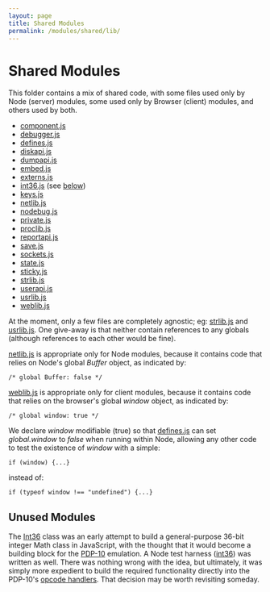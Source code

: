 ```yaml
---
layout: page
title: Shared Modules
permalink: /modules/shared/lib/
---
```


Shared Modules
==============

This folder contains a mix of shared code, with some files used only by Node (server) modules,
some used only by Browser (client) modules, and others used by both.

* [component.js](component.js)
* [debugger.js](debugger.js)
* [defines.js](defines.js)
* [diskapi.js](diskapi.js)
* [dumpapi.js](dumpapi.js)
* [embed.js](embed.js)
* [externs.js](externs.js)
* [int36.js](int36.js) (see [below](#unused-modules))
* [keys.js](keys.js)
* [netlib.js](netlib.js)
* [nodebug.js](nodebug.js)
* [private.js](private.js)
* [proclib.js](proclib.js)
* [reportapi.js](reportapi.js)
* [save.js](save.js)
* [sockets.js](sockets.js)
* [state.js](state.js)
* [sticky.js](sticky.js)
* [strlib.js](strlib.js)
* [userapi.js](userapi.js)
* [usrlib.js](usrlib.js)
* [weblib.js](weblib.js)

At the moment, only a few files are completely agnostic; eg: [strlib.js](strlib.js) and [usrlib.js](usrlib.js).
One give-away is that neither contain references to any globals (although references to each other
would be fine).

[netlib.js](netlib.js) is appropriate only for Node modules, because it contains code that relies on Node's
global *Buffer* object, as indicated by:

	/* global Buffer: false */

[weblib.js](weblib.js) is appropriate only for client modules, because it contains code that relies on the
browser's global *window* object, as indicated by:

	/* global window: true */

We declare *window* modifiable (true) so that [defines.js](defines.js) can set *global.window* to *false*
when running within Node, allowing any other code to test the existence of *window* with a simple:

	if (window) {...}
	
instead of:

	if (typeof window !== "undefined") {...}

## Unused Modules

The [Int36](int36.js) class was an early attempt to build a general-purpose 36-bit integer Math class in JavaScript,
with the thought that it would become a building block for the [PDP-10](../../pdp10/) emulation.  A Node test harness
([int36](../bin/int36)) was written as well.  There was nothing wrong with the idea, but ultimately, it was simply more
expedient to build the required functionality directly into the PDP-10's [opcode handlers](../../pdp10/lib/cpuops.js).
That decision may be worth revisiting someday.
